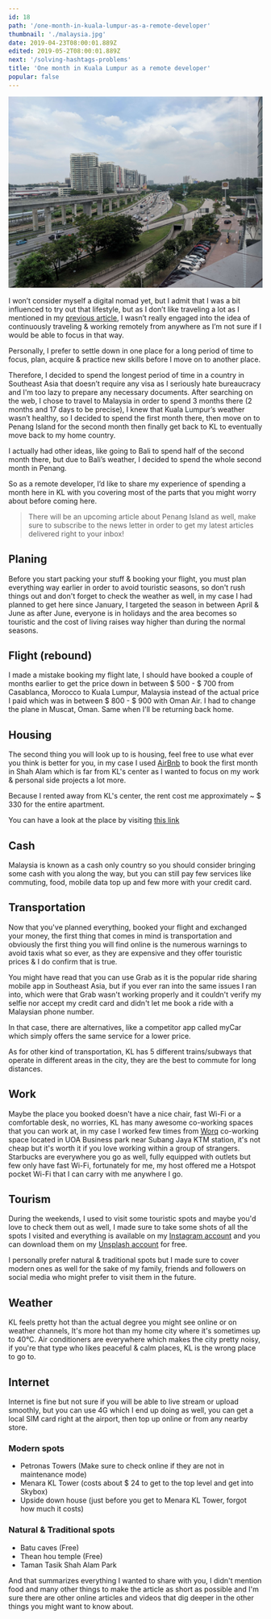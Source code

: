 ```yaml
---
id: 18
path: '/one-month-in-kuala-lumpur-as-a-remote-developer'
thumbnail: './malaysia.jpg'
date: 2019-04-23T08:00:01.889Z
edited: 2019-05-2T08:00:01.889Z
next: '/solving-hashtags-problems'
title: 'One month in Kuala Lumpur as a remote developer'
popular: false
---
```


![Malaysia, Kuala Lumpur](malaysia.jpg)

I won’t consider myself a digital nomad yet, but I admit that I was a bit influenced to try out that lifestyle, but as I don’t like traveling a lot as I mentioned in my [previous article](/istanbul-trip), I wasn’t really engaged into the idea of continuously traveling & working remotely from anywhere as I’m not sure if I would be able to focus in that way.

Personally, I prefer to settle down in one place for a long period of time to focus, plan, acquire & practice new skills before I move on to another place.

Therefore, I decided to spend the longest period of time in a country in Southeast Asia that doesn’t require any visa as I seriously hate bureaucracy and I'm too lazy to prepare any necessary documents. After searching on the web, I chose to travel to Malaysia in order to spend 3 months there (2 months and 17 days to be precise), I knew that Kuala Lumpur’s weather wasn’t healthy, so I decided to spend the first month there, then move on to Penang Island for the second month then finally get back to KL to eventually move back to my home country.

I actually had other ideas, like going to Bali to spend half of the second month there, but due to Bali’s weather, I decided to spend the whole second month in Penang.

So as a remote developer, I’d like to share my experience of spending a month here in KL with you covering most of the parts that you might worry about before coming here.

> There will be an upcoming article about Penang Island as well, make sure to subscribe to the news letter in order to get my latest articles delivered right to your inbox!

## Planing

Before you start packing your stuff & booking your flight, you must plan everything way earlier in order to avoid touristic seasons, so don't rush things out and don't forget to check the weather as well, in my case I had planned to get here since January, I targeted the season in between April & June as after June, everyone is in holidays and the area becomes so touristic and the cost of living raises way higher than during the normal seasons.

## Flight (rebound)

I made a mistake booking my flight late, I should have booked a couple of months earlier to get the price down in between $ 500 - $ 700 from Casablanca, Morocco to Kuala Lumpur, Malaysia instead of the actual price I paid which was in between $ 800 - $ 900 with Oman Air. I had to change the plane in Muscat, Oman. Same when I'll be returning back home.

## Housing

The second thing you will look up to is housing, feel free to use what ever you think is better for you, in my case I used [AirBnb](https://www.airbnb.com/c/ismailg745?currency=USD) to book the first month in Shah Alam which is far from KL's center as I wanted to focus on my work & personal side projects a lot more.

Because I rented away from KL's center, the rent cost me approximately ~ \$ 330 for the entire apartment.

You can have a look at the place by visiting [this link](https://www.airbnb.com/rooms/16269315?guests=1&adults=1)

## Cash

Malaysia is known as a cash only country so you should consider bringing some cash with you along the way, but you can still pay few services like commuting, food, mobile data top up and few more with your credit card.

## Transportation

Now that you've planned everything, booked your flight and exchanged your money, the first thing that comes in mind is transportation and obviously the first thing you will find online is the numerous warnings to avoid taxis what so ever, as they are expensive and they offer touristic prices & I do confirm that is true.

You might have read that you can use Grab as it is the popular ride sharing mobile app in Southeast Asia, but if you ever ran into the same issues I ran into, which were that Grab wasn't working properly and it couldn't verify my selfie nor accept my credit card and didn't let me book a ride with a Malaysian phone number.

In that case, there are alternatives, like a competitor app called myCar which simply offers the same service for a lower price.

As for other kind of transportation, KL has 5 different trains/subways that operate in different areas in the city, they are the best to commute for long distances.

## Work

Maybe the place you booked doesn't have a nice chair, fast Wi-Fi or a comfortable desk, no worries, KL has many awesome co-working spaces that you can work at, in my case I worked few times from [Worq](https://worq.space/coworking-space/subang/) co-working space located in UOA Business park near Subang Jaya KTM station, it's not cheap but it's worth it if you love working within a group of strangers. Starbucks are everywhere you go as well, fully equipped with outlets but few only have fast Wi-Fi, fortunately for me, my host offered me a Hotspot pocket Wi-Fi that I can carry with me anywhere I go.

## Tourism

During the weekends, I used to visit some touristic spots and maybe you'd love to check them out as well, I made sure to take some shots of all the spots I visited and everything is available on my [Instagram account](https://www.instagram.com/smakosh19/) and you can download them on my [Unsplash account](https://unsplash.com/@smakosh) for free.

I personally prefer natural & traditional spots but I made sure to cover modern ones as well for the sake of my family, friends and followers on social media who might prefer to visit them in the future.

## Weather

KL feels pretty hot than the actual degree you might see online or on weather channels, It's more hot than my home city where it's sometimes up to 40°C. Air conditioners are everywhere which makes the city pretty noisy, if you're that type who likes peaceful & calm places, KL is the wrong place to go to.

## Internet

Internet is fine but not sure if you will be able to live stream or upload smoothly, but you can use 4G which I end up doing as well, you can get a local SIM card right at the airport, then top up online or from any nearby store.

### Modern spots

- Petronas Towers (Make sure to check online if they are not in maintenance mode)
- Menara KL Tower (costs about $ 24 to get to the top level and get into Skybox)
- Upside down house (just before you get to Menara KL Tower, forgot how much it costs)

### Natural & Traditional spots

- Batu caves (Free)
- Thean hou temple (Free)
- Taman Tasik Shah Alam Park

And that summarizes everything I wanted to share with you, I didn't mention food and many other things to make the article as short as possible and I'm sure there are other online articles and videos that dig deeper in the other things you might want to know about.
